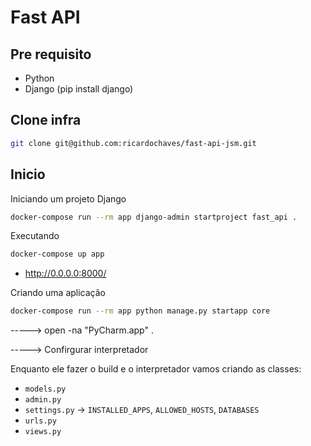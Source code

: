 # Fast API

## Pre requisito

- Python
- Django (pip install django)

## Clone infra

```bash
git clone git@github.com:ricardochaves/fast-api-jsm.git
```

## Inicio

Iniciando um projeto Django

```bash
docker-compose run --rm app django-admin startproject fast_api .
```

Executando

```bash
docker-compose up app
```

- http://0.0.0.0:8000/

Criando uma aplicação

```bash
docker-compose run --rm app python manage.py startapp core
```

-----> open -na "PyCharm.app" .

-----> Confirgurar interpretador

Enquanto ele fazer o build e o interpretador vamos criando as classes:

- `models.py`
- `admin.py`
- `settings.py` -> `INSTALLED_APPS`, `ALLOWED_HOSTS`, `DATABASES`
- `urls.py`
- `views.py`

